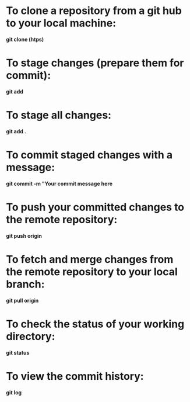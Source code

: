 # To clone a repository from a git hub to your local machine:

**git clone <repository-url>(htps)**

# To stage changes (prepare them for commit):

**git add <file-name>**

# To stage all changes:

**git add .**

# To commit staged changes with a message:

**git commit -m "Your commit message here**

# To push your committed changes to the remote repository:

**git push origin <branch-name>**

# To fetch and merge changes from the remote repository to your local branch:

**git pull origin <branch-name>**

# To check the status of your working directory:

**git status**

# To view the commit history:

**git log**

